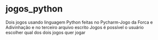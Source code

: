 # jogos_python
Dois jogos usando linguagem Python feitas no Pycharm-Jogo da Forca e Adivinhação e no terceiro arquivo escrito Jogos é possível o usuário escolher qual dos dois jogos quer jogar
